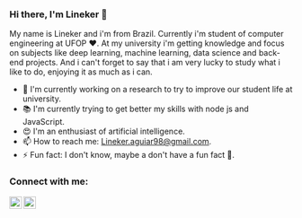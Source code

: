 ### Hi there, I'm Lineker :wave:

My name is Lineker and i'm from Brazil. Currently i'm student of computer engineering at UFOP :heart:.
At my university i'm getting knowledge and focus on subjects like deep learning, machine learning, data science and back-end projects. And i can't forget to say that
i am very lucky to study what i like to do, enjoying it as much as i can.

- :mag_right: I'm currently working on a research to try to improve our student life at university.
- :books: I'm currently trying to get better my skills with node js and JavaScript.
- :heart_eyes: I'm an enthusiast of artificial intelligence.
- 📫 How to reach me: Lineker.aguiar98@gmail.com.
- ⚡ Fun fact: I don't know, maybe a don't have a fun fact :eyes:.

### Connect with me:

[<img align="left" alt="Lineker | LinkedIn" width="22px" src="https://cdn.jsdelivr.net/npm/simple-icons@v3/icons/linkedin.svg" />][linkedin]
[<img align="left" alt="Lineker | Instagram" width="22px" src="https://cdn.jsdelivr.net/npm/simple-icons@v3/icons/instagram.svg" />][instagram]

<br />


[linkedin]: https://www.linkedin.com/in/lineker-alcântara/
[instagram]: https://www.instagram.com/linekeraaguiar/
